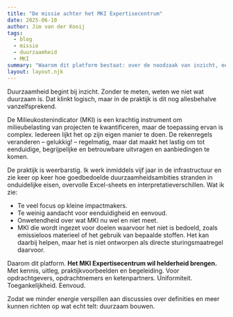 ```yaml
---
title: "De missie achter het MKI Expertisecentrum"
date: 2025-06-10
author: Jim van der Kooij
tags:
  - blog
  - missie
  - duurzaamheid
  - MKI
summary: "Waarom dit platform bestaat: over de noodzaak van inzicht, eenvoud en eerlijkheid in duurzaam aanbesteden en bouwen."
layout: layout.njk
---
```


Duurzaamheid begint bij inzicht. Zonder te meten, weten we niet wat duurzaam is. Dat klinkt logisch, maar in de praktijk is dit nog allesbehalve vanzelfsprekend. 

De Milieukostenindicator (MKI) is een krachtig instrument om milieubelasting van projecten te kwantificeren, maar de toepassing ervan is complex. Iedereen lijkt het op zijn eigen manier te doen. De rekenregels veranderen – gelukkig! – regelmatig, maar dat maakt het lastig om tot eenduidige, begrijpelijke en betrouwbare uitvragen en aanbiedingen te komen.

De praktijk is weerbarstig. Ik werk inmiddels vijf jaar in de infrastructuur en zie keer op keer hoe goedbedoelde duurzaamheidsambities stranden in onduidelijke eisen, overvolle Excel-sheets en interpretatieverschillen. Wat ik zie:

- Te veel focus op kleine impactmakers.
- Te weinig aandacht voor eenduidigheid en eenvoud.
- Onwetendheid over wat MKI nu wel en niet meet.
- MKI die wordt ingezet voor doelen waarvoor het niet is bedoeld, zoals emissieloos materieel of het gebruik van bepaalde stoffen. Het kan daarbij helpen, maar het is niet ontworpen als directe sturingsmaatregel daarvoor.

Daarom dit platform. **Het MKI Expertisecentrum wil helderheid brengen.** Met kennis, uitleg, praktijkvoorbeelden en begeleiding. Voor opdrachtgevers, opdrachtnemers en ketenpartners. Uniformiteit. Toegankelijkheid. Eenvoud.

Zodat we minder energie verspillen aan discussies over definities en meer kunnen richten op wat echt telt: duurzaam bouwen.

